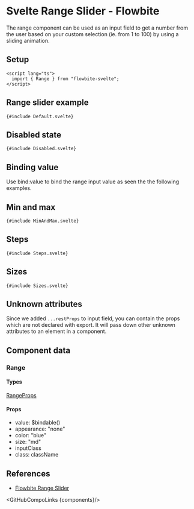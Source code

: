 # Svelte Range Slider - Flowbite


<script lang="ts">
  import { CompoAttributesViewer,  GitHubCompoLinks, toKebabCase } from '../../utils'
  const components = 'Range'
  let minmaxValue=5
</script>

The range component can be used as an input field to get a number from the user based on your custom selection (ie. from 1 to 100) by using a sliding animation.

## Setup

```svelte
<script lang="ts">
  import { Range } from "flowbite-svelte";
</script>
```

## Range slider example

```svelte
{#include Default.svelte}
```

## Disabled state

```svelte
{#include Disabled.svelte}
```

## Binding value

Use bind:value to bind the range input value as seen the the following examples.

## Min and max

```svelte
{#include MinAndMax.svelte}
```

## Steps

```svelte
{#include Steps.svelte}
```

## Sizes

```svelte
{#include Sizes.svelte}
```

## Unknown attributes

Since we added `...restProps` to input field, you can contain the props which are not declared with export. It will pass down other unknown attributes to an element in a component.

## Component data

### Range

#### Types

[RangeProps](https://github.com/themesberg/flowbite-svelte/blob/main/src/lib/types.ts#L835)

#### Props

- value: $bindable()
- appearance: "none"
- color: "blue"
- size: "md"
- inputClass
- class: className


## References

- [Flowbite Range Slider](https://flowbite.com/docs/forms/range/)

<GitHubCompoLinks {components}/>

